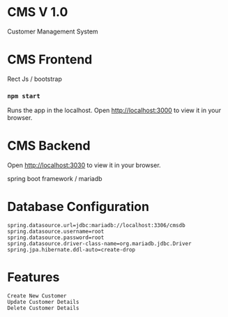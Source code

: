 # CMS V 1.0
Customer Management System

# CMS Frontend

Rect Js / bootstrap

### `npm start`

Runs the app in the localhost.
Open [http://localhost:3000](http://localhost:3000) to view it in your browser.

# CMS Backend

Open [http://localhost:3030](http://localhost:3030) to view it in your browser.

spring boot framework / mariadb 

# Database Configuration

    spring.datasource.url=jdbc:mariadb://localhost:3306/cmsdb
    spring.datasource.username=root
    spring.datasource.password=root
    spring.datasource.driver-class-name=org.mariadb.jdbc.Driver
    spring.jpa.hibernate.ddl-auto=create-drop
    
# Features

    Create New Customer
    Update Customer Details
    Delete Customer Details 



